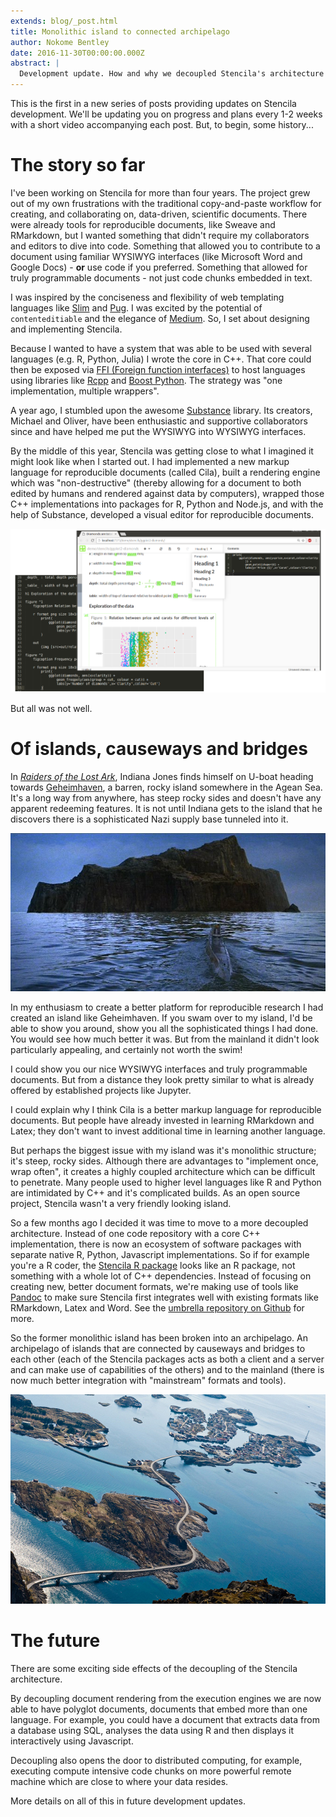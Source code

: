 ```yaml
---
extends: blog/_post.html
title: Monolithic island to connected archipelago
author: Nokome Bentley
date: 2016-11-30T00:00:00.000Z
abstract: |
  Development update. How and why we decoupled Stencila's architecture to take it from a monolithic island to a connected archipelago.
---
```


This is the first in a new series of posts providing updates on Stencila development. We'll be updating you on progress and plans every 1-2 weeks with a short video accompanying each post. But, to begin, some history...

# The story so far

I've been working on Stencila for more than four years. The project grew out of my own frustrations with the traditional copy-and-paste workflow for creating, and collaborating on, data-driven, scientific documents. There were already tools for reproducible documents, like Sweave and RMarkdown, but I wanted something that didn't require my collaborators and editors to dive into code. Something that allowed you to contribute to a document using familiar WYSIWYG interfaces (like Microsoft Word and Google Docs) - **or** use code if you preferred. Something that allowed for truly programmable documents - not just code chunks embedded in text.

I was inspired by the conciseness and flexibility of web templating languages like [Slim](http://slim-lang.com/) and [Pug](https://pugjs.org/language/iteration.html). I was excited by the potential of `contenteditiable` and the elegance of [Medium](http://medium.com). So, I set about designing and implementing Stencila.

Because I wanted to have a system that was able to be used with several languages (e.g. R, Python, Julia) I wrote the core in C++. That core could then be exposed via [FFI (Foreign function interfaces)](https://en.wikipedia.org/wiki/Foreign_function_interface) to host languages using libraries like [Rcpp](https://cran.r-project.org/web/packages/Rcpp/index.html) and [Boost Python](http://www.boost.org/doc/libs/1_62_0/libs/python/doc/html/index.html). The strategy was "one implementation, multiple wrappers".

A year ago, I stumbled upon the awesome [Substance](http://substance.io) library. Its creators, Michael and Oliver, have been enthusiastic and supportive collaborators since and have helped me put the WYSIWYG into WYSIWYG interfaces.

By the middle of this year, Stencila was getting close to what I imagined it might look like when I started out. I had implemented a new markup language for reproducible documents (called Cila), built a rendering engine which was "non-destructive" (thereby allowing for a document to both edited by humans and rendered against data by computers), wrapped those C++ implementations into packages for R, Python and Node.js, and with the help of Substance, developed a visual editor for reproducible documents.

![Screenshots of a Stencila Document circa June 2016: visual editing interface on top, Cila markup on bottom](screenshot.png)

But all was not well.

# Of islands, causeways and bridges

In [_Raiders of the Lost Ark_](https://en.wikipedia.org/wiki/Raiders_of_the_Lost_Ark), Indiana Jones finds himself on U-boat heading towards [Geheimhaven](http://indianajones.wikia.com/wiki/Geheimhaven), a barren, rocky island somewhere in the Agean Sea. It's a long way from anywhere, has steep rocky sides and doesn't have any apparent redeeming features. It is not until Indiana gets to the island that he discovers there is a sophisticated Nazi supply base tunneled into it.

![The foreboding Geheimhaven island, the Nazi's secret U-boat haven in _Raiders of the Lost Arc_](geheimhaven.jpg)

In my enthusiasm to create a better platform for reproducible research I had created an island like Geheimhaven. If you swam over to my island, I'd be able to show you around, show you all the sophisticated things I had done. You would see how much better it was. But from the mainland it didn't look particularly appealing, and certainly not worth the swim!

I could show you our nice WYSIWYG interfaces and truly programmable documents. But from a distance they look pretty similar to what is already offered by established projects like Jupyter.

I could explain why I think Cila is a better markup language for reproducible documents. But people have already invested in learning RMarkdown and Latex; they don't want to invest additional time in learning another language.

But perhaps the biggest issue with my island was it's monolithic structure; it's steep, rocky sides. Although there are advantages to "implement once, wrap often", it creates a highly coupled architecture which can be difficult to penetrate. Many people used to higher level languages like R and Python are intimidated by C++ and it's complicated builds. As an open source project, Stencila wasn't a very friendly looking island.

So a few months ago I decided it was time to move to a more decoupled architecture. Instead of one code repository with a core C++ implementation, there is now an ecosystem of software packages with separate native R, Python, Javascript implementations. So if for example you're a R coder, the [Stencila R package](https://github.com/stencila/r) looks like an R package, not something with a whole lot of C++ dependencies. Instead of focusing on creating new, better document formats, we're making use of tools like [Pandoc](http://pandoc.org/) to make sure Stencila first integrates well with existing formats like RMarkdown, Latex and Word. See the [umbrella repository on Github](https://github.com/stencila/stencila#readme) for more.

So the former monolithic island has been broken into an archipelago. An archipelago of islands that are connected by causeways and bridges to each other (each of the Stencila packages acts as both a client and a server and can make use of capabilities of the others) and to the mainland (there is now much better integration with "mainstream" formats and tools).

![The Atlanterhavsveien, the ["Atlantic Road"](https://en.wikipedia.org/wiki/Atlantic_Ocean_Road), in Norway is a series of causeways and bridges which connect an archipelago of islands to the mainland](atlanterhavsveien.jpg)

# The future

There are some exciting side effects of the decoupling of the Stencila architecture.

By decoupling document rendering from the execution engines we are now able to have polyglot documents, documents that embed more than one language. For example, you could have a document that extracts data from a database using SQL, analyses the data using R and then displays it interactively using Javascript.

Decoupling also opens the door to distributed computing, for example, executing compute intensive code chunks on more powerful remote machine which are close to where your data resides.

More details on all of this in future development updates.
